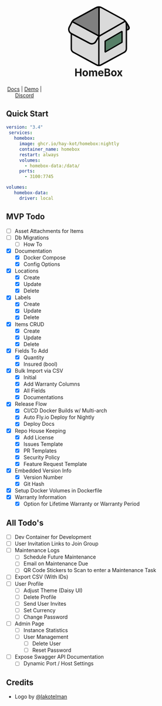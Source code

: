 <div align="center">

   <svg width="200" align="center" viewBox="0 0 10817 9730" xmlns="http://www.w3.org/2000/svg" xml:space="preserve" style="fill-rule:evenodd;clip-rule:evenodd;stroke-linecap:round;stroke-linejoin:round;stroke-miterlimit:5.42683">
      <path d="M9310.16 2560.9c245.302 249.894 419.711 539.916 565.373 845.231 47.039 98.872 36.229 215.514-28.2 304.05-64.391 88.536-172.099 134.676-280.631 120.28 0 .053-.039.053-.039.053" style="fill:gray;stroke:#000;stroke-width:206.41px"/>
      <path d="M5401.56 487.044c-127.958 6.227-254.855 40.77-370.992 103.628-765.271 414.225-2397.45 1297.68-3193.03 1728.32-137.966 74.669-250.327 183.605-328.791 313.046l3963.09 2122.43s-249.048 416.428-470.593 786.926c-189.24 316.445-592.833 429.831-919.198 258.219l-2699.36-1419.32v2215.59c0 226.273 128.751 435.33 337.755 548.466 764.649 413.885 2620.97 1418.66 3385.59 1832.51 209.018 113.137 466.496 113.137 675.514 0 764.623-413.857 2620.94-1418.63 3385.59-1832.51 208.989-113.136 337.743-322.193 337.743-548.466v-3513.48c0-318.684-174.59-611.722-454.853-763.409-795.543-430.632-2427.75-1314.09-3193.02-1728.32-141.693-76.684-299.364-111.227-455.442-103.628" style="fill:#dadada;stroke:#000;stroke-width:206.42px"/>
      <path d="M5471.83 4754.46V504.71c-127.958 6.226-325.127 23.1-441.264 85.958-765.271 414.225-2397.45 1297.68-3193.03 1728.32-137.966 74.669-250.327 183.605-328.791 313.046l3963.09 2122.43Z" style="fill:gray;stroke:#000;stroke-width:206.42px"/>
      <path d="m1459.34 2725.96-373.791 715.667c-177.166 339.292-46.417 758 292.375 936.167l4.75 2.5m0 0 2699.37 1419.29c326.374 171.625 729.916 58.25 919.165-258.208 221.542-370.5 470.583-786.917 470.583-786.917l-3963.04-2122.42-2.167 3.458-47.25 90.458" style="fill:#dadada;stroke:#000;stroke-width:206.42px"/>
      <path d="M5443.74 520.879v4149.79" style="fill:none;stroke:#000;stroke-width:153.5px"/>
      <path d="M8951.41 4102.72c0-41.65-22.221-80.136-58.291-100.961-36.069-20.825-80.51-20.825-116.58 0l-2439.92 1408.69c-36.07 20.825-58.29 59.311-58.29 100.961V7058c0 41.65 22.22 80.136 58.29 100.961 36.07 20.825 80.51 20.825 116.58 0l2439.92-1408.69c36.07-20.825 58.291-59.312 58.291-100.962v-1546.59Z" style="fill:#567f67"/>
      <path d="M8951.41 4102.72c0-41.65-22.221-80.136-58.291-100.961-36.069-20.825-80.51-20.825-116.58 0l-2439.92 1408.69c-36.07 20.825-58.29 59.311-58.29 100.961V7058c0 41.65 22.22 80.136 58.29 100.961 36.07 20.825 80.51 20.825 116.58 0l2439.92-1408.69c36.07-20.825 58.291-59.312 58.291-100.962v-1546.59ZM6463.98 5551.29v1387.06l2301.77-1328.92V4222.37L6463.98 5551.29Z"/>
      <path d="M5443.76 9041.74v-4278.4" style="fill:none;stroke:#000;stroke-width:206.44px;stroke-linejoin:miter"/>
      <path d="m5471.79 4773.86 3829.35-2188.22" style="fill:none;stroke:#000;stroke-width:206.43px;stroke-linejoin:miter"/>

   </svg>

</div>

<h1 align="center" style="margin-top: -10px"> HomeBox </h1>
<p align="center" style="width: 100;">
   <a href="https://hay-kot.github.io/homebox/">Docs</a>
   |
   <a href="https://homebox.fly.dev">Demo</a>
   |
   <a href="https://discord.gg/tuncmNrE4z">Discord</a>
</p>

## Quick Start

```yml
version: "3.4"
 services:
   homebox:
     image: ghcr.io/hay-kot/homebox:nightly
     container_name: homebox
     restart: always
     volumes:
       - homebox-data:/data/
     ports:
       - 3100:7745

volumes:
   homebox-data:
     driver: local
```

## MVP Todo

- [ ] Asset Attachments for Items
- [ ] Db Migrations
  - [ ] How To
- [x] Documentation
  - [x] Docker Compose
  - [x] Config Options
- [x] Locations
  - [x] Create
  - [x] Update
  - [x] Delete
- [x] Labels
  - [x] Create
  - [x] Update
  - [x] Delete
- [x] Items CRUD
  - [x] Create
  - [x] Update
  - [x] Delete
- [x] Fields To Add
  - [x] Quantity
  - [x] Insured (bool)
- [x] Bulk Import via CSV
  - [x] Initial
  - [x] Add Warranty Columns
  - [x] All Fields
  - [x] Documentations
- [x] Release Flow
  - [x] CI/CD Docker Builds w/ Multi-arch
  - [x] Auto Fly.io Deploy for Nightly
  - [x] Deploy Docs
- [x] Repo House Keeping
  - [x] Add License
  - [x] Issues Template
  - [x] PR Templates
  - [x] Security Policy
  - [x] Feature Request Template
- [x] Embedded Version Info
  - [x] Version Number
  - [x] Git Hash
- [x] Setup Docker Volumes in Dockerfile
- [x] Warranty Information
  - [x] Option for Lifetime Warranty or Warranty Period

## All Todo's

- [ ] Dev Container for Development
- [ ] User Invitation Links to Join Group
- [ ] Maintenance Logs
  - [ ] Schedule Future Maintenance
  - [ ] Email on Maintenance Due
  - [ ] QR Code Stickers to Scan to enter a Maintenance Task
- [ ] Export CSV (With IDs)
- [ ] User Profile
  - [ ] Adjust Theme (Daisy UI)
  - [ ] Delete Profile
  - [ ] Send User Invites
  - [ ] Set Currency
  - [ ] Change Password
- [ ] Admin Page
  - [ ] Instance Statistics
  - [ ] User Management
    - [ ] Delete User
    - [ ] Reset Password
- [ ] Expose Swagger API Documentation
  - [ ] Dynamic Port / Host Settings

## Credits

- Logo by [@lakotelman](https://github.com/lakotelman)
